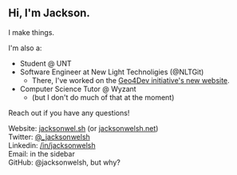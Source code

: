 ## Hi, I'm Jackson.

I make things. 

I'm also a:

* Student @ UNT
* Software Engineer at New Light Technoligies (@NLTGit)
  * There, I've worked on the [Geo4Dev initiative's new website](//geo4.dev).
* Computer Science Tutor @ Wyzant
  * (but I don't do much of that at the moment)

Reach out if you have any questions!

Website: [jacksonwel.sh](//jacksonwel.sh) (or [jacksonwelsh.net](//jacksonwelsh.net))  
Twitter: [@\_jacksonwelsh](//twitter.com/_jacksonwelsh)  
Linkedin: [/in/jacksonwelsh](//linkedin.com/in/jacksonwelsh)  
Email: in the sidebar  
GitHub: @jacksonwelsh, but why?

<!--
**jacksonwelsh/jacksonwelsh** is a ✨ _special_ ✨ repository because its `README.md` (this file) appears on your GitHub profile.

Here are some ideas to get you started:

- 🔭 I’m currently working on ...
- 🌱 I’m currently learning ...
- 👯 I’m looking to collaborate on ...
- 🤔 I’m looking for help with ...
- 💬 Ask me about ...
- 📫 How to reach me: ...
- 😄 Pronouns: ...
- ⚡ Fun fact: ...
-->
